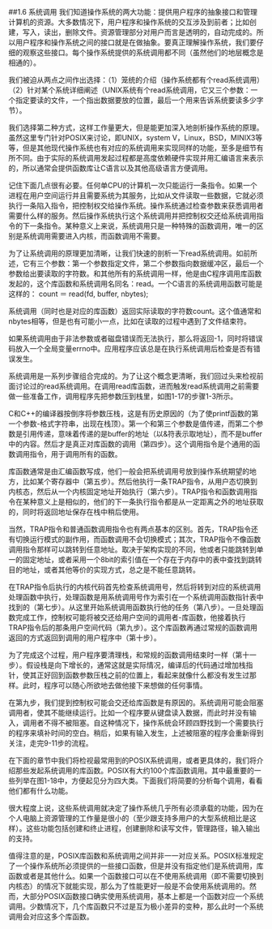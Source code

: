 ##1.6 系统调用
我们知道操作系统的两大功能：提供用户程序的抽象接口和管理计算机的资源。大多数情况下，用户程序和操作系统的交互涉及到前者；比如创建，写入，读出，删除文件。资源管理部分对用户而言是透明的，自动完成的。所以用户程序和操作系统之间的接口就是在做抽象。要真正理解操作系统，我们要仔细的观察这些接口。每个操作系统提供的系统调用都不同（虽然他们的地层概念是相通的）。

我们被迫从两点之间作出选择：（1）笼统的介绍（操作系统都有个read系统调用）（2）针对某个系统详细阐述（UNIX系统有个read系统调用，它又三个参数：一个指定要读的文件，一个指出数据要放的位置，最后一个用来告诉系统要读多少字节）。

我们选择第二种方式，这样工作量更大，但是能更加深入地剖析操作系统的原理。虽然这里专门针对POSIX来讨论，即UNIX，system V，Linux，BSD，MINIX3等等，但是其他现代操作系统也有对应的系统调用来实现同样的功能，至多是细节有所不同。由于实际的系统调用发起过程都是高度依赖硬件实现并用汇编语言来表示的，所以通常会提供函数库让C语言以及其他高级语言方便调用。

记住下面几点很有必要。任何单CPU的计算机一次只能运行一条指令。如果一个进程在用户空间运行并且需要系统为其服务，比如从文件读取一些数据，它就必须执行一条陷入指令，把控制权交给操作系统。操作系统通过检查参数来获悉调用者需要什么样的服务。然后操作系统执行这个系统调用并把控制权交还给系统调用指令的下一条指令。某种意义上来说，系统调用只是一种特殊的函数调用，唯一的区别是系统调用需要进入内核，而函数调用不需要。

为了让系统调用的原理更加清晰，让我们快速的剖析一下read系统调用。如前所述，它有三个参数：第一个参数指定文件，第二个参数指向数据缓冲区，最后一个参数给出要读取的字符数。和其他所有的系统调用一样，他是由C程序调用库函数发起的，这个库函数和系统调用名同名：read。一个C语言的系统调用函数可能是这样的：
count ＝ read(fd, buffer, nbytes);

系统调用（同时也是对应的库函数）返回实际读取的字符数count。这个值通常和nbytes相等，但是也有可能小一点，比如在读取的过程中遇到了文件结束符。

如果系统调用由于非法参数或者磁盘错误而无法执行，那么将返回-1，同时将错误码放入一个全局变量errno中。应用程序应该总是在执行系统调用后检查是否有错误发生。

系统调用是一系列步骤组合完成的。为了让这个概念更清晰，我们回过头来检视前面讨论过的read系统调用。在调用read库函数，进而触发read系统调用之前需要做一些准备工作，调用程序先把参数压到栈里，如图1-17的步骤1-3所示。

C和C++的编译器按倒序将参数压栈，这是有历史原因的（为了使printf函数的第一个参数-格式字符串，出现在栈顶）。第一个和第三个参数是值传递，而第二个参数是引用传递，意味着传递的是buffer的地址（以&符表示取地址），而不是buffer中的内容。然后才是真正对库函数的调用（第四步）。这个调用指令是个通用的函数调用指令，用于调用所有的函数。

库函数通常是由汇编函数写成，他们一般会把系统调用号放到操作系统期望的地方，比如某个寄存器中（第五步）。然后他执行一条TRAP指令，从用户态切换到内核态，然后从一个内核固定地址开始执行（第六步）。TRAP指令和函数调用指令在某种意义上是相似的，他们的下一条执行指令都是从一定距离之外的地址获取的，同时将返回地址保存在栈中稍后使用。

当然，TRAP指令和普通函数调用指令也有两点基本的区别。首先，TRAP指令还有切换运行模式的副作用，而函数调用不会切换模式；其次，TRAP指令不像函数调用指令那样可以跳转到任意地址。取决于架构实现的不同，他或者只能跳转到单一的固定地址，或者采用一个8bit的索引值在一个存在于内存中的表中查找到跳转目的地址，或者其他等价的实现方式，总之是不能任意跳转。

在TRAP指令后执行的内核代码首先检查系统调用号，然后将转到对应的系统调用处理函数中执行，处理函数是用系统调用号作为索引在一个系统调用函数指针表中找到的（第七步）。从这里开始系统调用函数执行他的任务（第八步）。一旦处理函数完成工作，控制权可能将被交还给用户空间的调用者-库函数，他接着执行TRAP指令后的那条用户空间代码（第九步）。这个库函数再通过常规的函数调用返回的方式返回到调用的用户程序中（第十步）。

为了完成这个过程，用户程序要清理栈，和常规的函数调用结束时一样（第十一步）。假设栈是向下增长的，通常这就是实际情况，编译后的代码通过增加栈指针，使其正好回到函数参数压栈之前的位置上，看起来就像什么都没有发生过那样。此时，程序可以随心所欲地去做他接下来想做的任何事情。

在第九步，我们提到控制权可能会交还给库函数是有原因的。系统调用可能会阻塞调用者，使其不能继续运行。比如一个程序要从键盘读入数据，而此时并没有输入，调用者不得不被阻塞。自这种情况下，操作系统会环顾四野找到一个需要执行的程序来填补时间的空白。稍后，如果有输入发生，上述被阻塞的程序会重新得到关注，走完9-11步的流程。

在下面的章节中我们将检视最常用到的POSIX系统调用，或者更具体的，我们将介绍那些发起系统调用的库函数。POSIX有大约100个库函数调用。其中最重要的一些列举在图1-18中，方便起见分为四大类。下面我们将简要的分析每个调用，看看他们都有什么功能。

很大程度上说，这些系统调用就决定了操作系统几乎所有必须承载的功能，因为在个人电脑上资源管理的工作量是很小的（至少跟支持多用户的大型系统相比是这样）。这些功能包括创建和终止进程，创建删除和读写文件，管理路径，输入输出的支持。

值得注意的是，POSIX库函数和系统调用之间并非一一对应关系。POSIX标准规定了一个操作系统所必须提供的一些接口函数，但是并没有指定他们是系统调用，库函数或者是其他什么。如果一个函数接口可以在不使用系统调用（即不需要切换到内核态）的情况下就能实现，那么为了性能更好一般是不会使用系统调用的。然而，大部分POSIX函数接口确实使用系统调用，基本上都是一个函数对应一个系统调用。少数情况下，几个库函数只不过是互为极小差异的变种，那么此时一个系统调用会对应这多个库函数。
